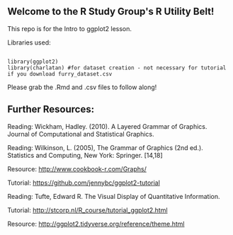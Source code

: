 ## Welcome to the R Study Group's R Utility Belt!

This repo is for the Intro to ggplot2 lesson.

Libraries used:

```{r }

library(ggplot2)
library(charlatan) #for dataset creation - not necessary for tutorial if you download furry_dataset.csv
```


Please grab the .Rmd and .csv files to follow along! 


## Further Resources:

Reading: Wickham, Hadley. (2010). A Layered Grammar of Graphics. Journal of Computational and Statistical Graphics.

Reading: Wilkinson, L. (2005), The Grammar of Graphics (2nd ed.). Statistics and Computing, New York: Springer. [14,18]

Resource: http://www.cookbook-r.com/Graphs/

Tutorial: https://github.com/jennybc/ggplot2-tutorial

Reading: Tufte, Edward R. The Visual Display of Quantitative Information. 

Tutorial: http://stcorp.nl/R_course/tutorial_ggplot2.html

Resource: http://ggplot2.tidyverse.org/reference/theme.html
